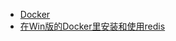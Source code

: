 

* [Docker](https://docker_practice.gitee.io/introduction/what.html)
* [在Win版的Docker里安装和使用redis](https://blog.csdn.net/junshangshui/article/details/79417943)


